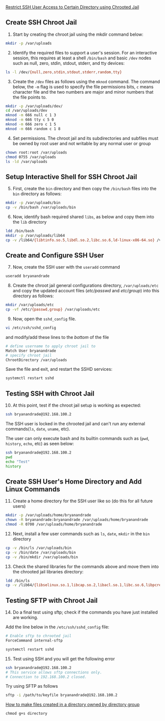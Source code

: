 [Restrict SSH User Access to Certain Directory using Chrooted Jail](https://www.tecmint.com/restrict-ssh-user-to-directory-using-chrooted-jail/)

## Create SSH Chroot Jail

1. Start by creating the chroot jail using the mkdir command below:

```bash
mkdir -p /var/uploads
```

2. Identify the required files to support a user's session. For an interactive session, this requires at least a shell `/bin/bash` and basic `/dev` nodes such as null, zero, stdin, stdout, stderr, and tty devices:

```bash
ls -l /dev/{null,zero,stdin,stdout,stderr,random,tty}
```

3. Create the `/dev` files as follows using the `mknod` command. The command below, the `-m` flag is used to specify the file permissions bits, `c` means character file and the two numbers are major and minor numbers that the file points to.

```bash
mkdir -p /var/uploads/dev/
cd /var/uploads/dev
mknod -m 666 null c 1 3
mknod -m 666 tty c 5 0
mknod -m 666 zero c 1 5
mknod -m 666 random c 1 8
```

4. Set permissions. The chroot jail and its subdirectories and subfiles must be owned by root user and not writable by any normal user or group

```bash
chown root:root /var/uploads
chmod 0755 /var/uploads
ls -ld /var/uploads
```

## Setup Interactive Shell for SSH Chroot Jail

5. First, create the `bin` directory and then copy the `/bin/bash` files into the `bin` directory as follows:

```bash
mkdir -p /var/uploads/bin
cp -v /bin/bash /var/uploads/bin
```
6. Now, identify bash required shared `libs`, as below and copy them into the `lib` directory

```bash
ldd /bin/bash
mkdir -p /var/uploads/lib64
cp -v /lib64/{libtinfo.so.5,libdl.so.2,libc.so.6,ld-linux-x86-64.so} /var/uploads/lib64
```

## Create and Configure SSH User

7. Now, create the SSH user with the `useradd` command 

```bash
useradd bryanandrade
```

8. Create the chroot jail general configurations directory, `/var/uploads/etc` and copy the updated account files (*etc/passwd* and *etc/group*) into this directory as follows:

```bash
mkdir /var/uploads/etc
cp -vf /etc/{passwd,group} /var/uploads/etc
```

9. Now, open the `sshd_config` file.

```bash
vi /etc/ssh/sshd_config
```

and modify/add these lines to the _bottom_ of the file

```bash
# define username to apply chroot jail to
Match User bryanandrade
# specify chroot jail
ChrootDirectory /var/uploads
```

Save the file and exit, and restart the SSHD services:

```bash
systemctl restart sshd
```

## Testing SSH with Chroot Jail

10. At this point, test if the chroot jail setup is working as expected:

```bash
ssh bryanandrade@192.168.100.2
```

The SSH user is locked in the chrooted jail and can't run any external commands(`ls`, `date`, `uname`, etc).

The user can only execute bash and its builtin commands such as (`pwd`, `history`, `echo`, etc) as seen below:

```bash
ssh bryanandrade@192.168.100.2
pwd
echo "Test"
history
```

## Create SSH User's Home Directory and Add Linux Commands

11. Create a home directory for the SSH user like so (do this for all future users)

```bash
mkdir -p /var/uploads/home/bryanandrade
chown -R bryanandrade:bryanandrade /var/uploads/home/bryanandrade
chmod -R 0700 /var/uploads/home/bryanandrade
```

12. Next, install a few user commands such as `ls`, `date`, `mkdir` in the `bin` directory

```bash
cp -v /bin/ls /var/uploads/bin
cp -v /bin/date /var/uploads/bin
cp -v /bin/mkdir /var/uploads/bin
```

13. Check the shared libraries for the commands above and move them into the chrooted jail libraries directory:

```bash
ldd /bin/ls
cp -v /lib64/{libselinux.so.1,libcap.so.2,libacl.so.1,libc.so.6,libpcre.so.1,libdl.so.2,ld-linux-x86-64.so.2,libattr.so.1,libpthread.so.0} /var/uploads/lib64/
```

## Testing SFTP with Chroot Jail

14. Do a final test using sftp; check if the commands you have just installed are working.

Add the line below in the `/etc/ssh/sshd_config` file:

```bash
# Enable sftp to chrooted jail
ForceCommand internal-sftp
```

```bash
systemctl restart sshd
```

15. Test using SSH and you will get the following error

```bash
ssh bryanandrade@192.168.100.2
# This service allows sftp connections only.
# Connection to 192.168.100.2 closed.
```

Try using SFTP as follows

```bash
sftp -i /path/to/keyfile bryanandrade@192.168.100.2
```

[How to make files created in a directory owned by directory group](https://superuser.com/questions/102253/how-to-make-files-created-in-a-directory-owned-by-directory-group)

`chmod g+s directory`
